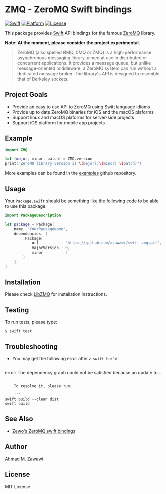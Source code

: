 # ZMQ - ZeroMQ Swift bindings

[![Swift][swift-badge]][swift-url]
[![Platform][platform-badge]][platform-url]
[![License][mit-badge]][mit-url]

This package provides [Swift](http://swift.org) API bindings for the famous
[ZeroMQ](http://zeromq.org) library.

**Note: At the moment, please consider the project experimental.**

> ZeroMQ (also spelled ØMQ, 0MQ or ZMQ) is a high-performance asynchronous
> messaging library, aimed at use in distributed or concurrent applications. It
> provides a message queue, but unlike message-oriented middleware, a ZeroMQ
> system can run without a dedicated message broker. The library's API is
> designed to resemble that of Berkeley sockets.

## Project Goals

- Provide an easy to use API to ZeroMQ using Swift language idioms
- Provide up to date ZeroMQ binaries for iOS and the macOS plaforms
- Support linux and macOS plaforms for server-side projects
- Support iOS platform for mobile app projects

## Example

```swift
import ZMQ

let (major, minor, patch) = ZMQ.version
print("ZeroMQ library version is \(major).\(minor).\(patch)")
```

More examples can be found in the
[examples](https://github.com/azawawi/swift-zmq-examples) github repository.

## Usage

Your `Package.swift` should be something like the following code to be able to
use this package:

```swift
import PackageDescription

let package = Package(
    name: "YourPackageName",
    dependencies: [
        .Package(
            url          : "https://github.com/azawawi/swift-zmq.git",
            majorVersion : 0,
            minor        : 4
        )
    ]
)
```

## Installation

Please check [LibZMQ](https://github.com/azawawi/swift-libzmq) for installation
instructions.

## Testing

To run tests, please type:
```
$ swift test
```

## Troubleshooting

- You may get the following error after a `swift build`:

    ```
error: The dependency graph could not be satisfied because an update to...
```

    To resolve it, please run:

    ```
swift build --clean dist
swift build
```

## See Also

- [Zewo's ZeroMQ swift bindings](https://github.com/ZewoGraveyard/ZeroMQ)

## Author

[Ahmad M. Zawawi](https://github.com/azawawi)

## License

MIT License

[swift-badge]: https://img.shields.io/badge/Swift-3.0-orange.svg?style=flat
[swift-url]: https://swift.org
[platform-badge]: https://img.shields.io/badge/Platforms-OS%20X%20--%20Linux-lightgray.svg?style=flat
[platform-url]: https://swift.org
[mit-badge]: https://img.shields.io/badge/License-MIT-blue.svg?style=flat
[mit-url]: https://tldrlegal.com/license/mit-license
